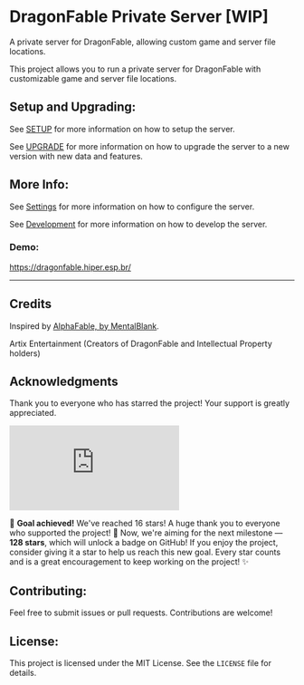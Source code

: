 # DragonFable Private Server [WIP]

A private server for DragonFable, allowing custom game and server file locations.

This project allows you to run a private server for DragonFable with customizable game and server file locations.

## Setup and Upgrading:

See [SETUP](SETUP.md) for more information on how to setup the server.

See [UPGRADE](UPGRADE.md) for more information on how to upgrade the server to a new version with new data and features.

## More Info:

See [Settings](CONFIG.md) for more information on how to configure the server.

See [Development](DEV.md) for more information on how to develop the server.

### Demo:

https://dragonfable.hiper.esp.br/

-----

## Credits

Inspired by [AlphaFable, by MentalBlank](https://github.com/MentalBlank/AlphaFable).

Artix Entertainment (Creators of DragonFable and Intellectual Property holders)

## Acknowledgments

Thank you to everyone who has starred the project! Your support is greatly appreciated.

[![Stargazers repo roster for @hiperesp/DragonFable-Private-Server](https://bytecrank.com/nastyox/reporoster/php/stargazersSVG.php?theme=dark&user=hiperesp&repo=DragonFable-Private-Server)](https://github.com/hiperesp/DragonFable-Private-Server/stargazers)

🎉 **Goal achieved!** We've reached 16 stars! A huge thank you to everyone who supported the project! 🚀
Now, we're aiming for the next milestone — **128 stars**, which will unlock a badge on GitHub! If you enjoy the project, consider giving it a star to help us reach this new goal. Every star counts and is a great encouragement to keep working on the project! ✨

## Contributing:

Feel free to submit issues or pull requests. Contributions are welcome!

## License:

This project is licensed under the MIT License. See the `LICENSE` file for details.

